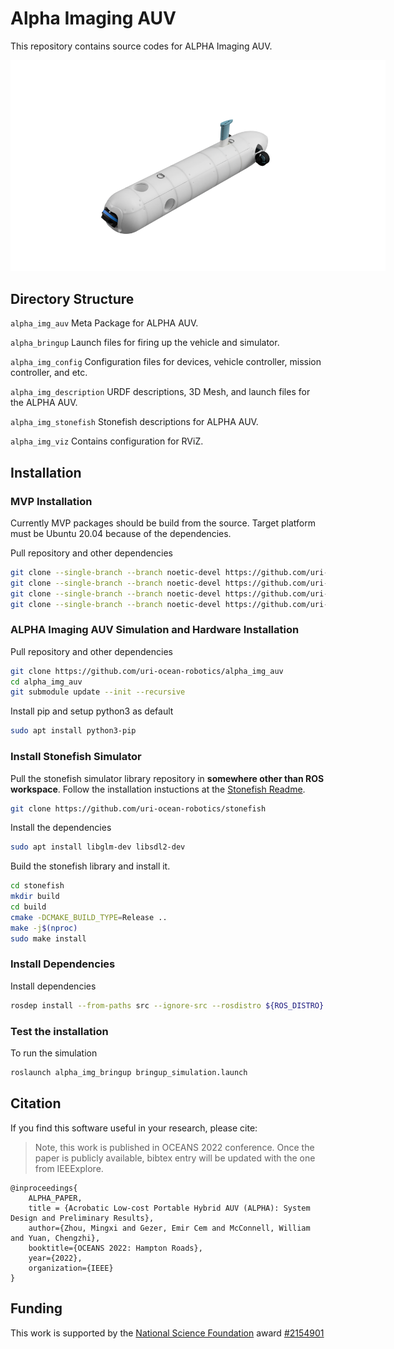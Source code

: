 # Alpha Imaging AUV

This repository contains source codes for ALPHA Imaging AUV.

<img
  src="https://raw.githubusercontent.com/uri-ocean-robotics/alpha_img_auv/noetic-devel/docs/images/alpha_img_auv_cad.png"
  alt="ALPHA AUV - CAD Model"
  style="display: inline-block; margin: 0 auto; max-width: 600px">

## Directory Structure

`alpha_img_auv`
Meta Package for ALPHA AUV.

`alpha_bringup`
Launch files for firing up the vehicle and simulator.

`alpha_img_config`
Configuration files for devices, vehicle controller, mission controller, and etc.

`alpha_img_description`
URDF descriptions, 3D Mesh, and launch files for the ALPHA AUV.

`alpha_img_stonefish`
Stonefish descriptions for ALPHA AUV.

`alpha_img_viz`
Contains configuration for RViZ.

## Installation

### MVP Installation

Currently MVP packages should be build from the source.
Target platform must be Ubuntu 20.04 because of the dependencies.

Pull repository and other dependencies
```bash
git clone --single-branch --branch noetic-devel https://github.com/uri-ocean-robotics/mvp_msgs
git clone --single-branch --branch noetic-devel https://github.com/uri-ocean-robotics/mvp_control
git clone --single-branch --branch noetic-devel https://github.com/uri-ocean-robotics/mvp_mission
git clone --single-branch --branch noetic-devel https://github.com/uri-ocean-robotics/stonefish_mvp
```

### ALPHA Imaging AUV Simulation and Hardware Installation

Pull repository and other dependencies
```bash
git clone https://github.com/uri-ocean-robotics/alpha_img_auv
cd alpha_img_auv
git submodule update --init --recursive
```

Install pip and setup python3 as default
```bash
sudo apt install python3-pip
```

### Install Stonefish Simulator

Pull the stonefish simulator library repository in **somewhere other than ROS workspace**.
Follow the installation instuctions at the [Stonefish Readme](https://stonefish.readthedocs.io/en/latest/install.html).

```bash
git clone https://github.com/uri-ocean-robotics/stonefish
```

Install the dependencies

```bash
sudo apt install libglm-dev libsdl2-dev
```

Build the stonefish library and install it.

```bash
cd stonefish
mkdir build
cd build
cmake -DCMAKE_BUILD_TYPE=Release ..
make -j$(nproc)
sudo make install
```

### Install Dependencies

Install dependencies
```bash
rosdep install --from-paths src --ignore-src --rosdistro ${ROS_DISTRO} -y
```

### Test the installation
To run the simulation
```bash
roslaunch alpha_img_bringup bringup_simulation.launch
```

## Citation

If you find this software useful in your research, please cite:

> Note, this work is published in OCEANS 2022 conference. Once the paper is publicly available, bibtex entry
will be updated with the one from IEEExplore.

```
@inproceedings{
    ALPHA_PAPER,
    title = {Acrobatic Low-cost Portable Hybrid AUV (ALPHA): System Design and Preliminary Results},
    author={Zhou, Mingxi and Gezer, Emir Cem and McConnell, William and Yuan, Chengzhi},
    booktitle={OCEANS 2022: Hampton Roads},
    year={2022},
    organization={IEEE}
}
```

## Funding
This work is supported by the [National Science Foundation](https://www.nsf.gov/) award [#2154901](https://www.nsf.gov/awardsearch/showAward?AWD_ID=2154901&HistoricalAwards=false)